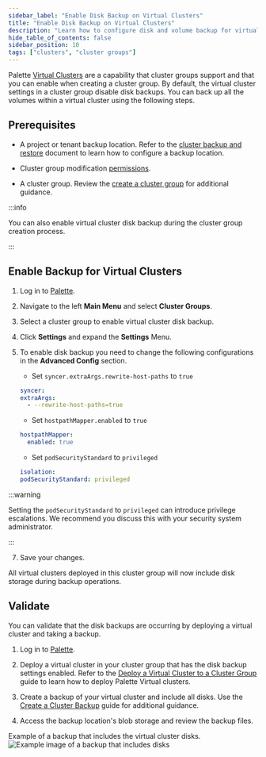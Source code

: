 ```yaml
---
sidebar_label: "Enable Disk Backup on Virtual Clusters"
title: "Enable Disk Backup on Virtual Clusters"
description: "Learn how to configure disk and volume backup for virtual clusters in a cluster group."
hide_table_of_contents: false
sidebar_position: 10
tags: ["clusters", "cluster groups"]
---
```


Palette [Virtual Clusters](../palette-virtual-clusters/palette-virtual-clusters.md) are a capability that cluster groups
support and that you can enable when creating a cluster group. By default, the virtual cluster settings in a cluster
group disable disk backups. You can back up all the volumes within a virtual cluster using the following steps.

## Prerequisites

* A project or tenant backup location. Refer to the [cluster backup and restore](../cluster-management/backup-restore/backup-restore.md#get-started) document to learn how to configure a backup location.

* Cluster group modification [permissions](../../user-management/palette-rbac/palette-rbac.md).

* A cluster group. Review the [create a cluster group](create-cluster-group.md) for additional guidance.

:::info

You can also enable virtual cluster disk backup during the cluster group creation process.

:::

## Enable Backup for Virtual Clusters

1. Log in to [Palette](https://console.spectrocloud.com).

2. Navigate to the left **Main Menu** and select **Cluster Groups**.

3. Select a cluster group to enable virtual cluster disk backup.

4. Click **Settings** and expand the **Settings** Menu.

5. To enable disk backup you need to change the following configurations in the **Advanced Config** section.

   - Set `syncer.extraArgs.rewrite-host-paths` to `true`

   ```yaml
   syncer:
   extraArgs:
     - --rewrite-host-paths=true
   ```

   - Set `hostpathMapper.enabled` to `true`

   ```yaml
   hostpathMapper:
     enabled: true
   ```

   - Set `podSecurityStandard` to `privileged`

   ```yaml
   isolation:
   podSecurityStandard: privileged
   ```

:::warning

Setting the `podSecurityStandard` to `privileged` can introduce privilege escalations. We recommend you discuss this
with your security system administrator.

:::

7. Save your changes.

All virtual clusters deployed in this cluster group will now include disk storage during backup operations.

## Validate

You can validate that the disk backups are occurring by deploying a virtual cluster and taking a backup.

1. Log in to [Palette](https://console.spectrocloud.com).

2. Deploy a virtual cluster in your cluster group that has the disk backup settings enabled. Refer to the
   [Deploy a Virtual Cluster to a Cluster Group](../palette-virtual-clusters/deploy-virtual-cluster.md) guide to learn
   how to deploy Palette Virtual clusters.

3. Create a backup of your virtual cluster and include all disks. Use the
   [Create a Cluster Backup](../cluster-management/backup-restore/backup-restore.md#get-started) guide for additional
   guidance.

4. Access the backup location's blob storage and review the backup files.

Example of a backup that includes the virtual cluster disks.
![Example image of a backup that includes disks](/clusters_cluster-groups_cluster-group-backups_backup-overview.png)
